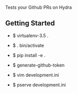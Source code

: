 Tests your Github PRs on Hydra

Getting Started
---------------

- $ virtualenv-3.5 .

- $ . bin/activate

- $ pip install -e .

- $ generate-github-token

- $ vim development.ini

- $ pserve development.ini
